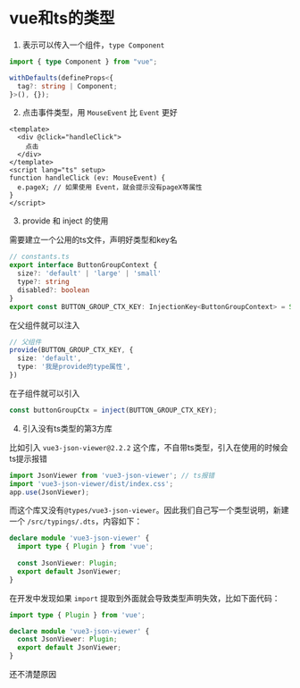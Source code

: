 # vue和ts的类型

1. 表示可以传入一个组件，`type Component`

```ts
import { type Component } from "vue";

withDefaults(defineProps<{
  tag?: string | Component;
}>(), {});
```

2. 点击事件类型，用 `MouseEvent` 比 `Event` 更好

```vue
<template>
  <div @click="handleClick">
    点击
  </div>
</template>
<script lang="ts" setup>
function handleClick (ev: MouseEvent) {
  e.pageX; // 如果使用 Event，就会提示没有pageX等属性
}
</script>
```

3. provide 和 inject 的使用

需要建立一个公用的ts文件，声明好类型和key名

```ts
// constants.ts
export interface ButtonGroupContext {
  size?: 'default' | 'large' | 'small'
  type?: string
  disabled?: boolean
}
export const BUTTON_GROUP_CTX_KEY: InjectionKey<ButtonGroupContext> = Symbol('buttonGroupContext')
```

在父组件就可以注入

```ts
// 父组件
provide(BUTTON_GROUP_CTX_KEY, {
  size: 'default',
  type: '我是provide的type属性',
})
```

在子组件就可以引入

```ts
const buttonGroupCtx = inject(BUTTON_GROUP_CTX_KEY);
```

4. 引入没有ts类型的第3方库

比如引入 `vue3-json-viewer@2.2.2` 这个库，不自带ts类型，引入在使用的时候会ts提示报错

```ts
import JsonViewer from 'vue3-json-viewer'; // ts报错
import 'vue3-json-viewer/dist/index.css';
app.use(JsonViewer);
```

而这个库又没有`@types/vue3-json-viewer`。因此我们自己写一个类型说明，新建一个 `/src/typings/.dts`，内容如下：

```ts
declare module 'vue3-json-viewer' {
  import type { Plugin } from 'vue';
  
  const JsonViewer: Plugin;
  export default JsonViewer;
}
```

在开发中发现如果 `import` 提取到外面就会导致类型声明失效，比如下面代码：

```ts
import type { Plugin } from 'vue';

declare module 'vue3-json-viewer' {
  const JsonViewer: Plugin;
  export default JsonViewer;
}
```

还不清楚原因

